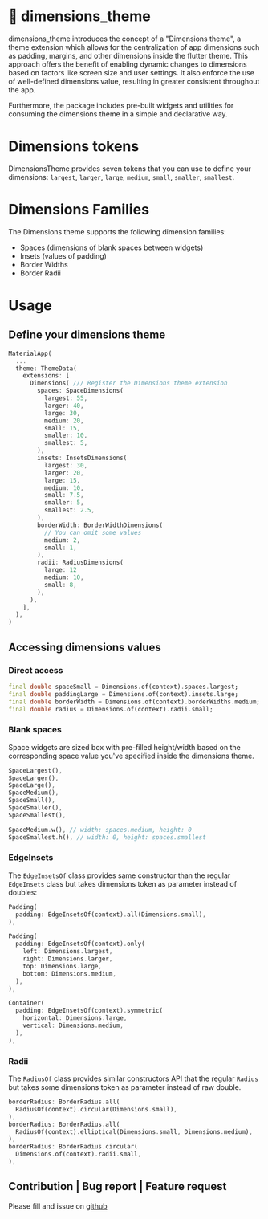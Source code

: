 # 📏 dimensions_theme
dimensions_theme introduces the concept of a "Dimensions theme", a theme extension which allows for the centralization of app dimensions such as padding, margins, and other dimensions inside the flutter theme. This approach offers the benefit of enabling dynamic changes to dimensions based on factors like screen size and user settings.
It also enforce the use of well-defined dimensions value, resulting in greater consistent throughout the app. 

Furthermore, the package includes pre-built widgets and utilities for consuming the dimensions theme in a simple and declarative way.

# Dimensions tokens
DimensionsTheme provides seven tokens that you can use to define your dimensions: `largest`, `larger`, `large`, `medium`, `small`, `smaller`, `smallest`.

# Dimensions Families
The Dimensions theme supports the following dimension families:
- Spaces (dimensions of blank spaces between widgets)
- Insets (values of padding)
- Border Widths
- Border Radii

# Usage
## Define your dimensions theme
```dart
MaterialApp(
  ...    
  theme: ThemeData(
    extensions: [
      Dimensions( /// Register the Dimensions theme extension 
        spaces: SpaceDimensions(
          largest: 55,
          larger: 40,
          large: 30,
          medium: 20,
          small: 15,
          smaller: 10,
          smallest: 5,
        ),
        insets: InsetsDimensions(
          largest: 30,
          larger: 20,
          large: 15,
          medium: 10,
          small: 7.5,
          smaller: 5,
          smallest: 2.5,
        ),
        borderWidth: BorderWidthDimensions(
          // You can omit some values
          medium: 2,
          small: 1,
        ),
        radii: RadiusDimensions(
          large: 12
          medium: 10,
          small: 8,
        ),
      ),
    ],
  ),
)
```
## Accessing dimensions values
### Direct access
```dart
final double spaceSmall = Dimensions.of(context).spaces.largest;
final double paddingLarge = Dimensions.of(context).insets.large;
final double borderWidth = Dimensions.of(context).borderWidths.medium;
final double radius = Dimensions.of(context).radii.small;
```

### Blank spaces
Space widgets are sized box with pre-filled height/width based on the corresponding space value you've specified inside the dimensions theme.
```dart
SpaceLargest(),
SpaceLarger(),
SpaceLarge(),
SpaceMedium(),
SpaceSmall(),
SpaceSmaller(),
SpaceSmallest(),

SpaceMedium.w(), // width: spaces.medium, height: 0
SpaceSmallest.h(), // width: 0, height: spaces.smallest
```

### EdgeInsets
The `EdgeInsetsOf` class provides same constructor than the regular `EdgeInsets` class but takes dimensions token as parameter instead of doubles:
```dart
Padding(
  padding: EdgeInsetsOf(context).all(Dimensions.small),
),

Padding(
  padding: EdgeInsetsOf(context).only(
    left: Dimensions.largest,
    right: Dimensions.larger,
    top: Dimensions.large,
    bottom: Dimensions.medium,
  ),
),

Container(
  padding: EdgeInsetsOf(context).symmetric(
    horizontal: Dimensions.large,
    vertical: Dimensions.medium,
  ),
),
```

### Radii
The `RadiusOf` class provides similar constructors API that the regular `Radius` but takes some dimensions token as parameter instead of raw double.
```dart
borderRadius: BorderRadius.all(
  RadiusOf(context).circular(Dimensions.small),
),
borderRadius: BorderRadius.all(
  RadiusOf(context).elliptical(Dimensions.small, Dimensions.medium),
),
borderRadius: BorderRadius.circular(
  Dimensions.of(context).radii.small,
),
```


## Contribution | Bug report | Feature request
Please fill and issue on [github](https://github.com/Pierre2tm/dimensions_theme/issues)